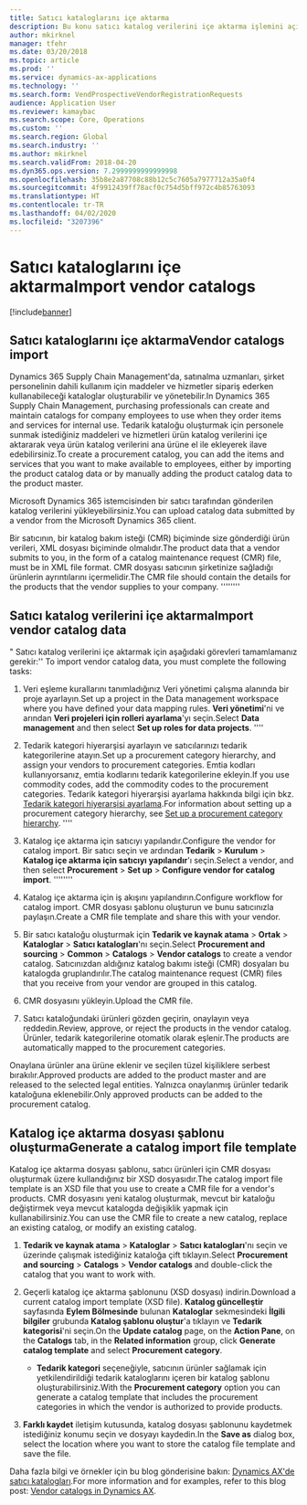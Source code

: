 ```yaml
---
title: Satıcı kataloglarını içe aktarma
description: Bu konu satıcı katalog verilerini içe aktarma işlemini açıklar.
author: mkirknel
manager: tfehr
ms.date: 03/20/2018
ms.topic: article
ms.prod: ''
ms.service: dynamics-ax-applications
ms.technology: ''
ms.search.form: VendProspectiveVendorRegistrationRequests
audience: Application User
ms.reviewer: kamaybac
ms.search.scope: Core, Operations
ms.custom: ''
ms.search.region: Global
ms.search.industry: ''
ms.author: mkirknel
ms.search.validFrom: 2018-04-20
ms.dyn365.ops.version: 7.2999999999999998
ms.openlocfilehash: 35b8e2a87708c88b12c5c7605a7977712a35a0f4
ms.sourcegitcommit: 4f9912439ff78acf0c754d5bff972c4b85763093
ms.translationtype: HT
ms.contentlocale: tr-TR
ms.lasthandoff: 04/02/2020
ms.locfileid: "3207396"
---
```

# <a name="import-vendor-catalogs"></a><span data-ttu-id="fcc26-103">Satıcı kataloglarını içe aktarma</span><span class="sxs-lookup"><span data-stu-id="fcc26-103">Import vendor catalogs</span></span>
[!include[banner](../includes/banner.md)]

## <a name="vendor-catalogs-import"></a><span data-ttu-id="fcc26-104">Satıcı kataloglarını içe aktarma</span><span class="sxs-lookup"><span data-stu-id="fcc26-104">Vendor catalogs import</span></span>

<span data-ttu-id="fcc26-105">Dynamics 365 Supply Chain Management'da, satınalma uzmanları, şirket personelinin dahili kullanım için maddeler ve hizmetler sipariş ederken kullanabileceği kataloglar oluşturabilir ve yönetebilir.</span><span class="sxs-lookup"><span data-stu-id="fcc26-105">In Dynamics 365 Supply Chain Management, purchasing professionals can create and maintain catalogs for company employees to use when they order items and services for internal use.</span></span> <span data-ttu-id="fcc26-106">Tedarik kataloğu oluşturmak için personele sunmak istediğiniz maddeleri ve hizmetleri ürün katalog verilerini içe aktararak veya ürün katalog verilerini ana ürüne el ile ekleyerek ilave edebilirsiniz.</span><span class="sxs-lookup"><span data-stu-id="fcc26-106">To create a procurement catalog, you can add the items and services that you want to make available to employees, either by importing the product catalog data or by manually adding the product catalog data to the product master.</span></span> 

<span data-ttu-id="fcc26-107">Microsoft Dynamics 365 istemcisinden bir satıcı tarafından gönderilen katalog verilerini yükleyebilirsiniz.</span><span class="sxs-lookup"><span data-stu-id="fcc26-107">You can upload catalog data submitted by a vendor from the Microsoft Dynamics 365 client.</span></span>

<span data-ttu-id="fcc26-108">Bir satıcının, bir katalog bakım isteği (CMR) biçiminde size gönderdiği ürün verileri, XML dosyası biçiminde olmalıdır.</span><span class="sxs-lookup"><span data-stu-id="fcc26-108">The product data that a vendor submits to you, in the form of a catalog maintenance request (CMR) file, must be in XML file format.</span></span> <span data-ttu-id="fcc26-109">CMR dosyası satıcının şirketinize sağladığı ürünlerin ayrıntılarını içermelidir.</span><span class="sxs-lookup"><span data-stu-id="fcc26-109">The CMR file should contain the details for the products that the vendor supplies to your company.</span></span>
<span data-ttu-id="fcc26-110">''''</span><span class="sxs-lookup"><span data-stu-id="fcc26-110">''''</span></span>
## <a name="import-vendor-catalog-data"></a><span data-ttu-id="fcc26-111">Satıcı katalog verilerini içe aktarma</span><span class="sxs-lookup"><span data-stu-id="fcc26-111">Import vendor catalog data</span></span>
<span data-ttu-id="fcc26-112">" Satıcı katalog verilerini içe aktarmak için aşağıdaki görevleri tamamlamanız gerekir:</span><span class="sxs-lookup"><span data-stu-id="fcc26-112">'' To import vendor catalog data, you must complete the following tasks:</span></span>

1.  <span data-ttu-id="fcc26-113">Veri eşleme kurallarını tanımladığınız Veri yönetimi çalışma alanında bir proje ayarlayın.</span><span class="sxs-lookup"><span data-stu-id="fcc26-113">Set up a project in the Data management workspace where you have defined your data mapping rules.</span></span> <span data-ttu-id="fcc26-114">**Veri yönetimi**'ni ve arından **Veri projeleri için rolleri ayarlama**'yı seçin.</span><span class="sxs-lookup"><span data-stu-id="fcc26-114">Select **Data management** and then select **Set up roles for data projects**.</span></span> 
    <span data-ttu-id="fcc26-115">''</span><span class="sxs-lookup"><span data-stu-id="fcc26-115">''</span></span>
2.  <span data-ttu-id="fcc26-116">Tedarik kategori hiyerarşisi ayarlayın ve satıcılarınızı tedarik kategorilerine atayın.</span><span class="sxs-lookup"><span data-stu-id="fcc26-116">Set up a procurement category hierarchy, and assign your vendors to procurement categories.</span></span> <span data-ttu-id="fcc26-117">Emtia kodları kullanıyorsanız, emtia kodlarını tedarik kategorilerine ekleyin.</span><span class="sxs-lookup"><span data-stu-id="fcc26-117">If you use commodity codes, add the commodity codes to the procurement categories.</span></span> <span data-ttu-id="fcc26-118">Tedarik kategori hiyerarşisi ayarlama hakkında bilgi için bkz. [Tedarik kategori hiyerarşisi ayarlama](../procurement/tasks/set-up-procurement-category-hierarchy.md).</span><span class="sxs-lookup"><span data-stu-id="fcc26-118">For information about setting up a procurement category hierarchy, see [Set up a procurement category hierarchy](../procurement/tasks/set-up-procurement-category-hierarchy.md).</span></span>
    <span data-ttu-id="fcc26-119">''</span><span class="sxs-lookup"><span data-stu-id="fcc26-119">''</span></span>
3.  <span data-ttu-id="fcc26-120">Katalog içe aktarma için satıcıyı yapılandır.</span><span class="sxs-lookup"><span data-stu-id="fcc26-120">Configure the vendor for catalog import.</span></span> <span data-ttu-id="fcc26-121">Bir satıcı seçin ve ardından **Tedarik** > **Kurulum** > **Katalog içe aktarma için satıcıyı yapılandır**'ı seçin.</span><span class="sxs-lookup"><span data-stu-id="fcc26-121">Select a vendor, and then select **Procurement** > **Set up** > **Configure vendor for catalog import**.</span></span>
<span data-ttu-id="fcc26-122">''''</span><span class="sxs-lookup"><span data-stu-id="fcc26-122">''''</span></span>
4.  <span data-ttu-id="fcc26-123">Katalog içe aktarma için iş akışını yapılandırın.</span><span class="sxs-lookup"><span data-stu-id="fcc26-123">Configure workflow for catalog import.</span></span> <span data-ttu-id="fcc26-124">CMR dosyası şablonu oluşturun ve bunu satıcınızla paylaşın.</span><span class="sxs-lookup"><span data-stu-id="fcc26-124">Create a CMR file template and share this with your vendor.</span></span>

5.  <span data-ttu-id="fcc26-125">Bir satıcı kataloğu oluşturmak için **Tedarik ve kaynak atama** \> **Ortak** \> **Kataloglar** \> **Satıcı katalogları**'nı seçin.</span><span class="sxs-lookup"><span data-stu-id="fcc26-125">Select **Procurement and sourcing** \> **Common** \> **Catalogs** \> **Vendor catalogs** to create a vendor catalog.</span></span> <span data-ttu-id="fcc26-126">Satıcınızdan aldığınız katalog bakımı isteği (CMR) dosyaları bu katalogda gruplandırılır.</span><span class="sxs-lookup"><span data-stu-id="fcc26-126">The catalog maintenance request (CMR) files that you receive from your vendor are grouped in this catalog.</span></span> 

6.  <span data-ttu-id="fcc26-127">CMR dosyasını yükleyin.</span><span class="sxs-lookup"><span data-stu-id="fcc26-127">Upload the CMR file.</span></span>

7.  <span data-ttu-id="fcc26-128">Satıcı kataloğundaki ürünleri gözden geçirin, onaylayın veya reddedin.</span><span class="sxs-lookup"><span data-stu-id="fcc26-128">Review, approve, or reject the products in the vendor catalog.</span></span> <span data-ttu-id="fcc26-129">Ürünler, tedarik kategorilerine otomatik olarak eşlenir.</span><span class="sxs-lookup"><span data-stu-id="fcc26-129">The products are automatically mapped to the procurement categories.</span></span> 
    
<span data-ttu-id="fcc26-130">Onaylana ürünler ana ürüne eklenir ve seçilen tüzel kişiliklere serbest bırakılır.</span><span class="sxs-lookup"><span data-stu-id="fcc26-130">Approved products are added to the product master and are released to the selected legal entities.</span></span> <span data-ttu-id="fcc26-131">Yalnızca onaylanmış ürünler tedarik kataloğuna eklenebilir.</span><span class="sxs-lookup"><span data-stu-id="fcc26-131">Only approved products can be added to the procurement catalog.</span></span>

## <a name="generate-a-catalog-import-file-template"></a><span data-ttu-id="fcc26-132">Katalog içe aktarma dosyası şablonu oluşturma</span><span class="sxs-lookup"><span data-stu-id="fcc26-132">Generate a catalog import file template</span></span>

<span data-ttu-id="fcc26-133">Katalog içe aktarma dosyası şablonu, satıcı ürünleri için CMR dosyası oluşturmak üzere kullandığınız bir XSD dosyasıdır.</span><span class="sxs-lookup"><span data-stu-id="fcc26-133">The catalog import file template is an XSD file that you use to create a CMR file for a vendor's products.</span></span> <span data-ttu-id="fcc26-134">CMR dosyasını yeni katalog oluşturmak, mevcut bir kataloğu değiştirmek veya mevcut katalogda değişiklik yapmak için kullanabilirsiniz.</span><span class="sxs-lookup"><span data-stu-id="fcc26-134">You can use the CMR file to create a new catalog, replace an existing catalog, or modify an existing catalog.</span></span>

1.  <span data-ttu-id="fcc26-135">**Tedarik ve kaynak atama** \> **Kataloglar** \> **Satıcı katalogları**'nı seçin ve üzerinde çalışmak istediğiniz kataloğa çift tıklayın.</span><span class="sxs-lookup"><span data-stu-id="fcc26-135">Select **Procurement and sourcing** \> **Catalogs** \> **Vendor catalogs** and double-click the catalog that you want to work with.</span></span>

2.  <span data-ttu-id="fcc26-136">Geçerli katalog içe aktarma şablonunu (XSD dosyası) indirin.</span><span class="sxs-lookup"><span data-stu-id="fcc26-136">Download a current catalog import template (XSD file).</span></span> <span data-ttu-id="fcc26-137">**Katalog güncelleştir** sayfasında **Eylem Bölmesinde** bulunan **Kataloglar** sekmesindeki **İlgili bilgiler** grubunda **Katalog şablonu oluştur**'a tıklayın ve **Tedarik kategorisi**'ni seçin.</span><span class="sxs-lookup"><span data-stu-id="fcc26-137">On the **Update catalog** page, on the **Action Pane**, on the **Catalogs** tab, in the **Related information** group, click **Generate catalog template** and select **Procurement category**.</span></span>

    -   <span data-ttu-id="fcc26-138">**Tedarik kategori** seçeneğiyle, satıcının ürünler sağlamak için yetkilendirildiği tedarik kataloglarını içeren bir katalog şablonu oluşturabilirsiniz.</span><span class="sxs-lookup"><span data-stu-id="fcc26-138">With the **Procurement category** option you can generate a catalog template that includes the procurement categories in which the vendor is authorized to provide products.</span></span>

3. <span data-ttu-id="fcc26-139">**Farklı kaydet** iletişim kutusunda, katalog dosyası şablonunu kaydetmek istediğiniz konumu seçin ve dosyayı kaydedin.</span><span class="sxs-lookup"><span data-stu-id="fcc26-139">In the **Save as** dialog box, select the location where you want to store the catalog file template and save the file.</span></span>

<span data-ttu-id="fcc26-140">Daha fazla bilgi ve örnekler için bu blog gönderisine bakın: [Dynamics AX'de satıcı katalogları](https://blogs.msdn.microsoft.com/dynamicsaxscm/2016/05/25/vendor-catalogs-in-dynamics-ax/).</span><span class="sxs-lookup"><span data-stu-id="fcc26-140">For more information and for examples, refer to this blog post: [Vendor catalogs in Dynamics AX](https://blogs.msdn.microsoft.com/dynamicsaxscm/2016/05/25/vendor-catalogs-in-dynamics-ax/).</span></span>
